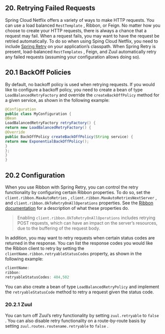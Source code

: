 ## 20. Retrying Failed Requests

Spring Cloud Netflix offers a variety of ways to make HTTP requests. You can use a load balanced  `RestTemplate` , Ribbon, or Feign. No matter how you choose to create your HTTP requests, there is always a chance that a request may fail. When a request fails, you may want to have the request be retried automatically. To do so when using Sping Cloud Netflix, you need to include [Spring Retry](https://github.com/spring-projects/spring-retry) on your application’s classpath. When Spring Retry is present, load-balanced  `RestTemplates` , Feign, and Zuul automatically retry any failed requests (assuming your configuration allows doing so).

## 20.1 BackOff Policies

By default, no backoff policy is used when retrying requests. If you would like to configure a backoff policy, you need to create a bean of type  `LoadBalancedRetryFactory`  and override the  `createBackOffPolicy`  method for a given service, as shown in the following example:

```java
@Configuration
public class MyConfiguration {
@Bean
LoadBalancedRetryFactory retryFactory() {
return new LoadBalancedRetryFactory() {
@Override
public BackOffPolicy createBackOffPolicy(String service) {
return new ExponentialBackOffPolicy();
}
};
}
}
```

## 20.2 Configuration

When you use Ribbon with Spring Retry, you can control the retry functionality by configuring certain Ribbon properties. To do so, set the  `client.ribbon.MaxAutoRetries` ,  `client.ribbon.MaxAutoRetriesNextServer` , and  `client.ribbon.OkToRetryOnAllOperations`  properties. See the [Ribbon documentation](https://github.com/Netflix/ribbon/wiki/Getting-Started#the-properties-file-sample-clientproperties) for a description of what these properties do.

> Enabling  `client.ribbon.OkToRetryOnAllOperations`  includes retrying POST requests, which can have an impact on the server’s resources, due to the buffering of the request body.

In addition, you may want to retry requests when certain status codes are returned in the response. You can list the response codes you would like the Ribbon client to retry by setting the  `clientName.ribbon.retryableStatusCodes`  property, as shown in the following example:

```java
clientName:
ribbon:
retryableStatusCodes: 404,502
```

You can also create a bean of type  `LoadBalancedRetryPolicy`  and implement the  `retryableStatusCode`  method to retry a request given the status code.

### 20.2.1 Zuul

You can turn off Zuul’s retry functionality by setting  `zuul.retryable`  to  `false` . You can also disable retry functionality on a route-by-route basis by setting  `zuul.routes.routename.retryable`  to  `false` .

